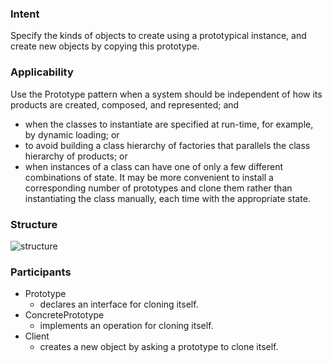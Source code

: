 ### Intent

Specify the kinds of objects to create using a prototypical instance, and create new objects by copying this prototype. 

### Applicability

Use the Prototype pattern when a system should be independent of how its products are created, composed, and represented; and

- when the classes to instantiate are specified at run-time, for example, by dynamic loading; or
- to avoid building a class hierarchy of factories that parallels the class hierarchy of products; or
- when instances of a class can have one of only a few different combinations of state. It may be more convenient to install a corresponding number of prototypes and clone them rather than instantiating the class manually, each time with the appropriate state. 

### Structure

![structure](http://www.hsufengko.com/uploads/8/0/5/7/8057674/8176969_orig.jpg)

### Participants

- Prototype
  * declares an interface for cloning itself.  
- ConcretePrototype
  * implements an operation for cloning itself.  
- Client
  * creates a new object by asking a prototype to clone itself.  
